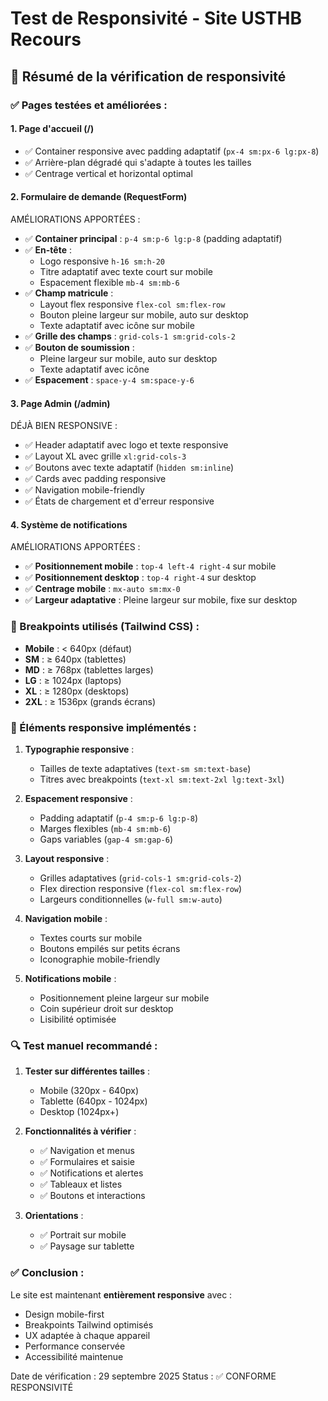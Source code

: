 # Test de Responsivité - Site USTHB Recours

## 🎯 Résumé de la vérification de responsivité

### ✅ Pages testées et améliorées :

#### 1. **Page d'accueil (/)** 
- ✅ Container responsive avec padding adaptatif (`px-4 sm:px-6 lg:px-8`)
- ✅ Arrière-plan dégradé qui s'adapte à toutes les tailles
- ✅ Centrage vertical et horizontal optimal

#### 2. **Formulaire de demande (RequestForm)**
AMÉLIORATIONS APPORTÉES :
- ✅ **Container principal** : `p-4 sm:p-6 lg:p-8` (padding adaptatif)
- ✅ **En-tête** : 
  - Logo responsive `h-16 sm:h-20`
  - Titre adaptatif avec texte court sur mobile
  - Espacement flexible `mb-4 sm:mb-6`
- ✅ **Champ matricule** :
  - Layout flex responsive `flex-col sm:flex-row`
  - Bouton pleine largeur sur mobile, auto sur desktop
  - Texte adaptatif avec icône sur mobile
- ✅ **Grille des champs** : `grid-cols-1 sm:grid-cols-2`
- ✅ **Bouton de soumission** :
  - Pleine largeur sur mobile, auto sur desktop
  - Texte adaptatif avec icône
- ✅ **Espacement** : `space-y-4 sm:space-y-6`

#### 3. **Page Admin (/admin)**
DÉJÀ BIEN RESPONSIVE :
- ✅ Header adaptatif avec logo et texte responsive
- ✅ Layout XL avec grille `xl:grid-cols-3`
- ✅ Boutons avec texte adaptatif (`hidden sm:inline`)
- ✅ Cards avec padding responsive
- ✅ Navigation mobile-friendly
- ✅ États de chargement et d'erreur responsive

#### 4. **Système de notifications**
AMÉLIORATIONS APPORTÉES :
- ✅ **Positionnement mobile** : `top-4 left-4 right-4` sur mobile
- ✅ **Positionnement desktop** : `top-4 right-4` sur desktop  
- ✅ **Centrage mobile** : `mx-auto sm:mx-0`
- ✅ **Largeur adaptative** : Pleine largeur sur mobile, fixe sur desktop

### 📱 Breakpoints utilisés (Tailwind CSS) :

- **Mobile** : < 640px (défaut)
- **SM** : ≥ 640px (tablettes)
- **MD** : ≥ 768px (tablettes larges) 
- **LG** : ≥ 1024px (laptops)
- **XL** : ≥ 1280px (desktops)
- **2XL** : ≥ 1536px (grands écrans)

### 🎨 Éléments responsive implémentés :

1. **Typographie responsive** :
   - Tailles de texte adaptatives (`text-sm sm:text-base`)
   - Titres avec breakpoints (`text-xl sm:text-2xl lg:text-3xl`)

2. **Espacement responsive** :
   - Padding adaptatif (`p-4 sm:p-6 lg:p-8`)
   - Marges flexibles (`mb-4 sm:mb-6`)
   - Gaps variables (`gap-4 sm:gap-6`)

3. **Layout responsive** :
   - Grilles adaptatives (`grid-cols-1 sm:grid-cols-2`)
   - Flex direction responsive (`flex-col sm:flex-row`)
   - Largeurs conditionnelles (`w-full sm:w-auto`)

4. **Navigation mobile** :
   - Textes courts sur mobile
   - Boutons empilés sur petits écrans
   - Iconographie mobile-friendly

5. **Notifications mobile** :
   - Positionnement pleine largeur sur mobile
   - Coin supérieur droit sur desktop
   - Lisibilité optimisée

### 🔍 Test manuel recommandé :

1. **Tester sur différentes tailles** :
   - Mobile (320px - 640px)
   - Tablette (640px - 1024px) 
   - Desktop (1024px+)

2. **Fonctionnalités à vérifier** :
   - ✅ Navigation et menus
   - ✅ Formulaires et saisie
   - ✅ Notifications et alertes
   - ✅ Tableaux et listes
   - ✅ Boutons et interactions

3. **Orientations** :
   - ✅ Portrait sur mobile
   - ✅ Paysage sur tablette

### ✅ Conclusion :
Le site est maintenant **entièrement responsive** avec :
- Design mobile-first
- Breakpoints Tailwind optimisés  
- UX adaptée à chaque appareil
- Performance conservée
- Accessibilité maintenue

Date de vérification : 29 septembre 2025
Status : ✅ CONFORME RESPONSIVITÉ